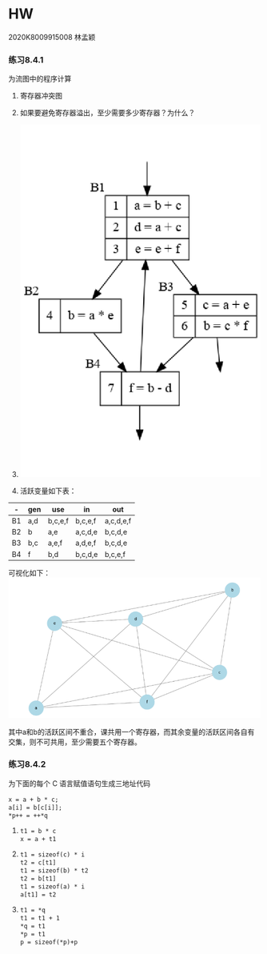 # HW

2020K8009915008 林孟颖

### 练习8.4.1

为流图中的程序计算

1. 寄存器冲突图

2. 如果要避免寄存器溢出，至少需要多少寄存器？为什么？

3. ![image-20240104111857432](HW16.assets/image-20240104111857432.png)

   

1. 活跃变量如下表：

| -    | gen  | use     | in      | out       |
| ---- | ---- | ------- | ------- | --------- |
| B1   | a,d  | b,c,e,f | b,c,e,f | a,c,d,e,f |
| B2   | b    | a,e     | a,c,d,e | b,c,d,e   |
| B3   | b,c  | a,e,f   | a,d,e,f | b,c,d,e   |
| B4   | f    | b,d     | b,c,d,e | b,c,e,f   |

可视化如下：
![image-20240104114457271](HW16.assets/image-20240104114457271.png)

其中a和b的活跃区间不重合，课共用一个寄存器，而其余变量的活跃区间各自有交集，则不可共用，至少需要五个寄存器。

### 练习8.4.2

为下面的每个 C 语言赋值语句生成三地址代码

```
x = a + b * c;
a[i] = b[c[i]];
*p++ = ++*q
```

1. ```
   t1 = b * c
   x = a + t1
   ```

2. ```
   t1 = sizeof(c) * i
   t2 = c[t1]
   t1 = sizeof(b) * t2
   t2 = b[t1]
   t1 = sizeof(a) * i
   a[t1] = t2
   ```

3. ```
   t1 = *q
   t1 = t1 + 1
   *q = t1
   *p = t1
   p = sizeof(*p)+p
   ```

   




